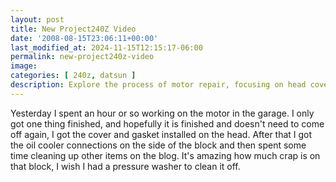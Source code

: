 ```yaml
---
layout: post
title: New Project240Z Video
date: '2008-08-15T23:06:11+00:00'
last_modified_at: 2024-11-15T12:15:17-06:00
permalink: new-project240z-video
image: 
categories: [ 240z, datsun ]
description: Explore the process of motor repair, focusing on head cover and gasket installation, and the importance of a clean engine block.
---
```


Yesterday I spent an hour or so working on the motor in the garage. I only got one thing finished, and hopefully it is finished and doesn't need to come off again, I got the cover and gasket installed on the head. After that I got the oil cooler connections on the side of the block and then spent some time cleaning up other items on the blog. It's amazing how much crap is on that block, I wish I had a pressure washer to clean it off.



